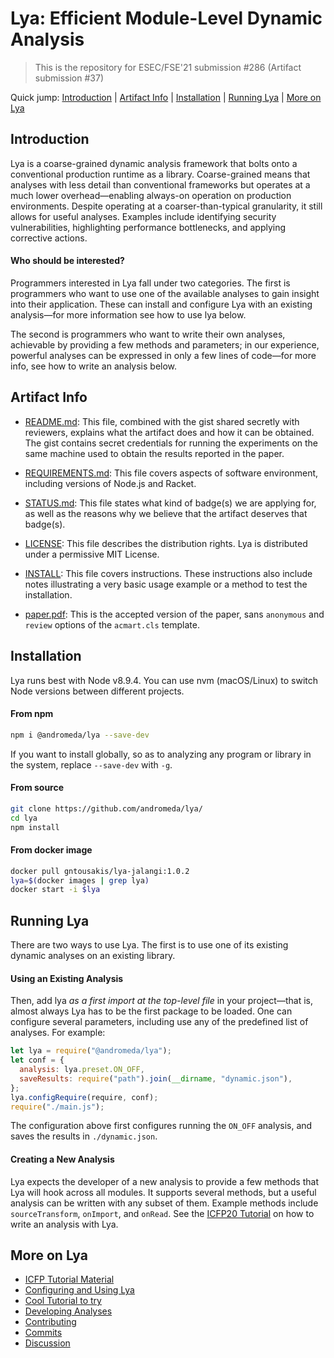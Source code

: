 # Lya: Efficient Module-Level Dynamic Analysis
> This is the repository for ESEC/FSE'21 submission #286 (Artifact submission #37)

Quick jump: [Introduction](#introduction) | [Artifact Info](#artifact-info) | [Installation](#installation) | [Running Lya](#running-lya) | [More on Lya](#more-on-lya)

## Introduction

Lya is a coarse-grained dynamic analysis framework that bolts onto a conventional production runtime as a library. Coarse-grained means that analyses with less detail than conventional frameworks but operates at a much lower overhead—enabling always-on operation on production environments. Despite operating at a coarser-than-typical granularity, it still allows for useful analyses. Examples include identifying security vulnerabilities, highlighting performance bottlenecks, and applying corrective actions.

#### Who should be interested?

Programmers interested in Lya fall under two categories. The first is programmers who want to use one of the available analyses to gain insight into their application. These can install and configure Lya with an existing analysis—for more information see how to use lya below.

The second is programmers who want to write their own analyses, achievable by providing a few methods and parameters; in our experience, powerful analyses can be expressed in only a few lines of code—for more info, see how to write an analysis below.

## Artifact Info

* [README.md](./README.md): This file, combined with the gist shared secretly with reviewers, explains what the artifact does and how it can be obtained. The gist contains secret credentials for running the experiments on the same machine used to obtain the results reported in the paper.

* [REQUIREMENTS.md](./REQUIREMENTS.md): This file covers aspects of software environment, including versions of Node.js and Racket.

* [STATUS.md](./STATUS.md): This file states what kind of badge(s) we are applying for, as well as the reasons why we believe that the artifact deserves that badge(s).

* [LICENSE](./LICENSE): This file describes the distribution rights. Lya is distributed under a permissive MIT License.

* [INSTALL](./INSTALL.md): This file covers instructions. These instructions also include notes illustrating a very basic usage example or a method to test the installation.

* [paper.pdf](./doc/lya-fse.pdf): This is the accepted version of the paper, sans `anonymous` and `review` options of the `acmart.cls` template.


## Installation

Lya runs best with Node v8.9.4. You can use nvm (macOS/Linux) to switch Node versions between different projects.

#### From npm

```sh
npm i @andromeda/lya --save-dev
```
If you want to install globally, so as to analyzing any program or library in the system, replace `--save-dev` with `-g`.

#### From source

```sh
git clone https://github.com/andromeda/lya/
cd lya
npm install
```

#### From docker image

```sh
docker pull gntousakis/lya-jalangi:1.0.2
lya=$(docker images | grep lya)
docker start -i $lya
```

## Running Lya

There are two ways to use Lya. The first is to use one of its existing dynamic analyses on an existing library.

#### Using an Existing Analysis

Then, add lya _as  a first import at the top-level  file_ in your project—that
is,  almost always  Lya  has to  be  the first  package to  be  loaded. One  can
configure  several parameters,  including  use  any of  the  predefined list  of
analyses. For example:

```JavaScript
let lya = require("@andromeda/lya");
let conf = {
  analysis: lya.preset.ON_OFF,
  saveResults: require("path").join(__dirname, "dynamic.json"),
};
lya.configRequire(require, conf);
require("./main.js");
```

The configuration above first configures running the `ON_OFF` analysis, and saves the results in `./dynamic.json`. 

#### Creating a New  Analysis

Lya expects the  developer of a new  analysis to provide a few  methods that Lya will hook  across all modules. It  supports several methods, but  a useful analysis can be written with any subset of them. Example methods include `sourceTransform`, `onImport`, and `onRead`. See the [ICFP20 Tutorial]() on how to write an analysis with Lya.

## More on Lya

* [ICFP Tutorial Material](./doc/tutorial/)
* [Configuring and Using Lya](./doc/config.md)
* [Cool Tutorial to try](./doc/tutorial3)
* [Developing Analyses](./doc/dev.md)
* [Contributing](./doc/contrib.md)
* [Commits](lya-commits@googlegroups.com) 
* [Discussion](lya-discuss@googlegroups.com)
